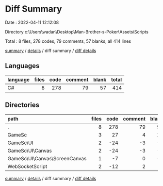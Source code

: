 # Diff Summary

Date : 2022-04-11 12:12:08

Directory c:\Users\wadan\Desktop\Man-Brother-s-Poker\Assets\Scripts

Total : 8 files,  278 codes, 79 comments, 57 blanks, all 414 lines

[summary](results.md) / [details](details.md) / diff summary / [diff details](diff-details.md)

## Languages
| language | files | code | comment | blank | total |
| :--- | ---: | ---: | ---: | ---: | ---: |
| C# | 8 | 278 | 79 | 57 | 414 |

## Directories
| path | files | code | comment | blank | total |
| :--- | ---: | ---: | ---: | ---: | ---: |
| . | 8 | 278 | 79 | 57 | 414 |
| GameSc | 3 | 27 | 4 | 13 | 44 |
| GameSc\UI | 2 | -24 | -3 | -5 | -32 |
| GameSc\UI\Canvas | 2 | -24 | -3 | -5 | -32 |
| GameSc\UI\Canvas\ScreenCanvas | 1 | -7 | 0 | -1 | -8 |
| WebSocketScript | 2 | -12 | 2 | 2 | -8 |

[summary](results.md) / [details](details.md) / diff summary / [diff details](diff-details.md)